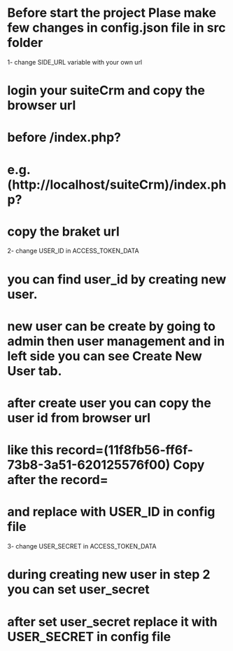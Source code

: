 # Before start the project Plase make few changes in config.json file in src folder

1- change SIDE_URL variable with your own url

# login your suiteCrm and copy the browser url

# before /index.php?

# e.g. (http://localhost/suiteCrm)/index.php?

# copy the braket url

2- change USER_ID in ACCESS_TOKEN_DATA

# you can find user_id by creating new user.

# new user can be create by going to admin then user management and in left side you can see Create New User tab.

# after create user you can copy the user id from browser url

# like this record=(11f8fb56-ff6f-73b8-3a51-620125576f00) Copy after the record=

# and replace with USER_ID in config file

3- change USER_SECRET in ACCESS_TOKEN_DATA

# during creating new user in step 2 you can set user_secret

# after set user_secret replace it with USER_SECRET in config file
